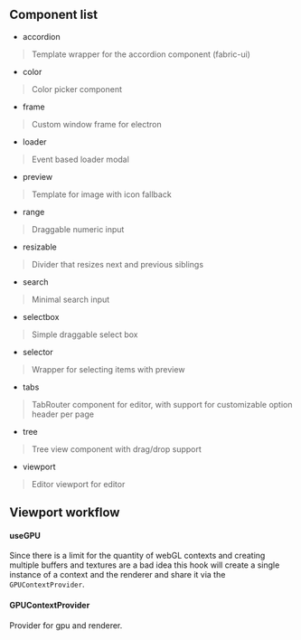 ## Component list

- accordion
> Template wrapper for the accordion component (fabric-ui)

- color
> Color picker component 
 
- frame
> Custom window frame for electron
 
- loader
> Event based loader modal
 
- preview
> Template for image with icon fallback

- range
> Draggable numeric input
 
- resizable
> Divider that resizes next and previous siblings
 
- search
> Minimal search input
 
- selectbox
> Simple draggable select box

- selector
> Wrapper for selecting items with preview

- tabs
> TabRouter component for editor, with support for customizable option header per page
 
- tree
> Tree view component with drag/drop support

- viewport
> Editor viewport for editor


## Viewport workflow

#### useGPU

Since there is a limit for the quantity of webGL contexts and creating multiple buffers and textures are a bad idea
this hook will create a single instance of a context and the renderer and share it via the `GPUContextProvider`.

#### GPUContextProvider

Provider for gpu and renderer.